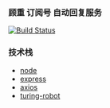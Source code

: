 ### 顾重 订阅号 自动回复服务

[![Build Status](https://travis-ci.com/guchongxi/gucx_subscribe.svg?branch=master)](https://travis-ci.com/guchongxi/gucx_subscribe)

### 技术栈
* [node](http://nodejs.cn/api/)
* [express](https://expressjs.com/en/4x/api.html)
* [axios](https://github.com/axios/axios)
* [turing-robot](https://www.kancloud.cn/turing/www-tuling123-com/718227)